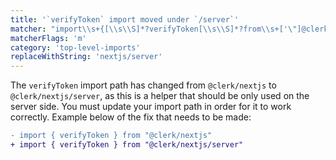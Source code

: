 ```yaml
---
title: '`verifyToken` import moved under `/server`'
matcher: "import\\s+{[\\s\\S]*?verifyToken[\\s\\S]*?from\\s+['\"]@clerk\\/(nextjs)[\\s\\S]*?['\"]"
matcherFlags: 'm'
category: 'top-level-imports'
replaceWithString: 'nextjs/server'
---
```


The `verifyToken` import path has changed from `@clerk/nextjs` to `@clerk/nextjs/server`, as this is a helper that should be only used on the server side. You must update your import path in order for it to work correctly. Example below of the fix that needs to be made:

```diff
- import { verifyToken } from "@clerk/nextjs"
+ import { verifyToken } from "@clerk/nextjs/server"
```
